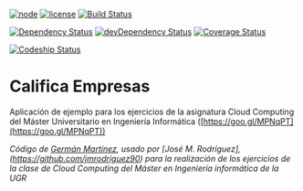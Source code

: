[![node](https://img.shields.io/badge/node-4.2.2-blue.svg)](https://nodejs.org/en/) [![license](https://img.shields.io/badge/license-GPL%203.0-blue.svg)](https://www.gnu.org/licenses/gpl-2.0.html) [![Build Status](https://img.shields.io/travis/germaaan/calificaEmpresas/master.svg?style=flat&label=Linux%20build)](https://travis-ci.org/germaaan/calificaEmpresas)

[![Dependency Status](https://img.shields.io/david/germaaan/calificaEmpresas.svg?style=flat)](https://david-dm.org/germaaan/calificaEmpresas) [![devDependency Status](https://img.shields.io/david/dev/germaaan/calificaEmpresas.svg?style=flat)](https://david-dm.org/germaaan/calificaEmpresas#info=devDependencies) [![Coverage Status](https://img.shields.io/coveralls/germaaan/calificaEmpresas.svg?style=flat)](https://coveralls.io/r/germaaan/calificaEmpresas?branch=master)

[![Codeship Status](https://codeship.com/projects/96934c10-72bf-0133-fb9e-3abdc0aa443c/status?branch=master)](https://codeship.com/projects/117244)

# Califica Empresas
Aplicación de ejemplo para los ejercicios de la asignatura Cloud Computing del Máster Universitario en Ingeniería Informática ([https://goo.gl/MPNqPT](https://goo.gl/MPNqPT))

*Código de [Germán Martínez](https://github.com/germaaan), usado por [José M. Rodríguez], (https://github.com/jmrodriguez90) para la realización de los ejercicios de la clase de Cloud Computing del Máster en Ingeniería informática de la UGR*

